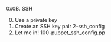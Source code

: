 0x0B. SSH

0. Use a private key
1. Create an SSH key pair
2-ssh_config
3. Let me in!
100-puppet_ssh_config.pp
